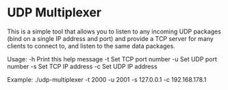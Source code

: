 # UDP Multiplexer

This is a simple tool that allows you to listen to any incoming UDP packages (bind on a single IP address and port) and provide a TCP server for many clients to connect to, and listen to the same data packages.

Usage:
-h                          Print this help message
-t <port number>            Set TCP port number
-u <port number>            Set UDP port number
-s <IPv4 address>           Set TCP IP address
-c <IPv4 address>           Set UDP IP address

Example: ./udp-multiplexer -t 2000 -u 2001 -s 127.0.0.1 -c 192.168.178.1
